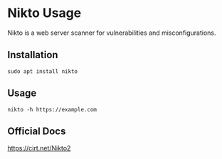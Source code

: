 # Nikto Usage

Nikto is a web server scanner for vulnerabilities and misconfigurations.

## Installation
```
sudo apt install nikto
```

## Usage
```
nikto -h https://example.com
```

## Official Docs
https://cirt.net/Nikto2
